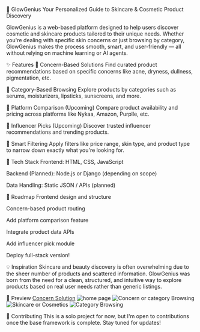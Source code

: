 🌟 GlowGenius
Your Personalized Guide to Skincare & Cosmetic Product Discovery

GlowGenius is a web-based platform designed to help users discover cosmetic and skincare products tailored to their unique needs. Whether you're dealing with specific skin concerns or just browsing by category, GlowGenius makes the process smooth, smart, and user-friendly — all without relying on machine learning or AI agents.

✨ Features
🔹 Concern-Based Solutions
Find curated product recommendations based on specific concerns like acne, dryness, dullness, pigmentation, etc.

🔹 Category-Based Browsing
Explore products by categories such as serums, moisturizers, lipsticks, sunscreens, and more.

🔹 Platform Comparison (Upcoming)
Compare product availability and pricing across platforms like Nykaa, Amazon, Purplle, etc.

🔹 Influencer Picks (Upcoming)
Discover trusted influencer recommendations and trending products.

🔹 Smart Filtering
Apply filters like price range, skin type, and product type to narrow down exactly what you're looking for.

🔧 Tech Stack
Frontend: HTML, CSS, JavaScript

Backend (Planned): Node.js or Django (depending on scope)

Data Handling: Static JSON / APIs (planned)

🚀 Roadmap
 Frontend design and structure

 Concern-based product routing

 Add platform comparison feature

 Integrate product data APIs

 Add influencer pick module

 Deploy full-stack version!

💡 Inspiration
Skincare and beauty discovery is often overwhelming due to the sheer number of products and scattered information. GlowGenius was born from the need for a clean, structured, and intuitive way to explore products based on real user needs rather than generic listings.

📸 Preview
[Concern Solution](https://github.com/user-attachments/assets/878d4c3f-4569-4988-945f-a41d880c6762)
![home page](https://github.com/user-attachments/assets/a2a529b0-b3c5-4b8c-ab81-1294a0d6bb9d)
![Concern or category Browsing](https://github.com/user-attachments/assets/8e9c837f-48b3-4563-b73e-969f66c40b67)
![Skincare or Cosmetics](https://github.com/user-attachments/assets/51dc747f-7edf-4c71-a0bc-5f11f854fab6)
![Category Browsing](https://github.com/user-attachments/assets/72880354-747e-4eb8-b804-af9ecd453113)

 
🤝 Contributing
This is a solo project for now, but I'm open to contributions once the base framework is complete. Stay tuned for updates!

